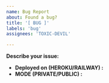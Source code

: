 ```yaml
---
name: Bug Report
about: Found a bug?
title: '[ BUG ]'
labels: 'bug'
assignees: 'TOXIC-DEVIL'

---
```


**Describe your issue:**


- **Deployed on (HEROKU/RAILWAY) :** 
- **MODE (PRIVATE/PUBLIC) :** 
